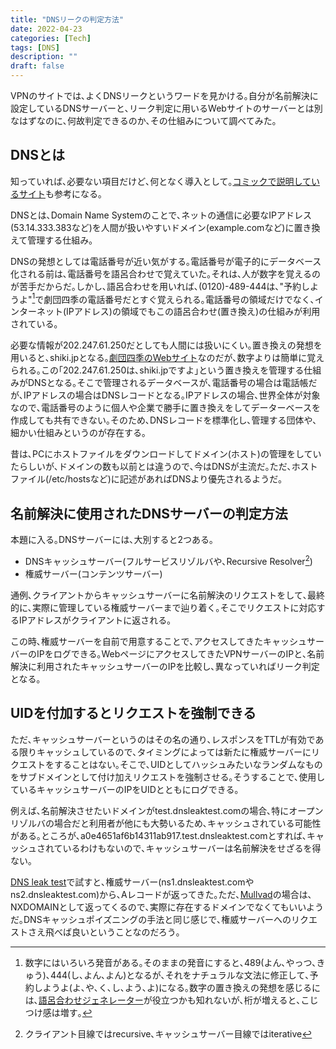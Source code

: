 ```yaml
---
title: "DNSリークの判定方法"
date: 2022-04-23
categories: [Tech]
tags: [DNS]
description: ""
draft: false
---
```

VPNのサイトでは､よくDNSリークというワードを見かける｡自分が名前解決に設定しているDNSサーバーと､リーク判定に用いるWebサイトのサーバーとは別なはずなのに､何故判定できるのか､その仕組みについて調べてみた｡

## DNSとは

知っていれば､必要ない項目だけど､何となく導入として｡[コミックで説明しているサイト](https://howdns.works/ep1/)も参考になる｡

DNSとは､Domain Name Systemのことで､ネットの通信に必要なIPアドレス(53.14.333.383など)を人間が扱いやすいドメイン(example.comなど)に置き換えて管理する仕組み｡

DNSの発想としては電話番号が近い気がする｡電話番号が電子的にデータベース化される前は､電話番号を語呂合わせで覚えていた｡それは､人が数字を覚えるのが苦手だからだ｡しかし､語呂合わせを用いれば､(0120)-489-444は､"予約しようよ"[^1]で劇団四季の電話番号だとすぐ覚えられる｡電話番号の領域だけでなく､インターネット(IPアドレス)の領域でもこの語呂合わせ(置き換え)の仕組みが利用されている｡

必要な情報が202.247.61.250だとしても人間には扱いにくい｡置き換えの発想を用いると､shiki.jpとなる｡[劇団四季のWebサイト](https://www.shiki.jp/)なのだが､数字よりは簡単に覚えられる｡この｢202.247.61.250は､shiki.jpですよ｣という置き換えを管理する仕組みがDNSとなる｡そこで管理されるデータベースが､電話番号の場合は電話帳だが､IPアドレスの場合はDNSレコードとなる｡IPアドレスの場合､世界全体が対象なので､電話番号のように個人や企業で勝手に置き換えをしてデーターベースを作成しても共有できない｡そのため､DNSレコードを標準化し､管理する団体や､細かい仕組みというのが存在する｡

昔は､PCにホストファイルをダウンロードしてドメイン(ホスト)の管理をしていたらしいが､ドメインの数も以前とは違うので､今はDNSが主流だ｡ただ､ホストファイル(/etc/hostsなど)に記述があればDNSより優先されるようだ｡

## 名前解決に使用されたDNSサーバーの判定方法

本題に入る｡DNSサーバーには､大別すると2つある｡

- DNSキャッシュサーバー(フルサービスリゾルバや､Recursive Resolver[^2])
- 権威サーバー(コンテンツサーバー)

通例､クライアントからキャッシュサーバーに名前解決のリクエストをして､最終的に､実際に管理している権威サーバーまで辿り着く｡そこでリクエストに対応するIPアドレスがクライアントに返される｡

この時､権威サーバーを自前で用意することで､アクセスしてきたキャッシュサーバーのIPをログできる｡WebページにアクセスしてきたVPNサーバーのIPと､名前解決に利用されたキャッシュサーバーのIPを比較し､異なっていればリーク判定となる｡

## UIDを付加するとリクエストを強制できる

ただ､キャッシュサーバーというのはその名の通り､レスポンスをTTLが有効である限りキャッシュしているので､タイミングによっては新たに権威サーバーにリクエストをすることはない｡そこで､UIDとしてハッシュみたいなランダムなものをサブドメインとして付け加えリクエストを強制させる｡そうすることで､使用しているキャッシュサーバーのIPをUIDとともにログできる｡

例えば､名前解決させたいドメインがtest.dnsleaktest.comの場合､特にオープンリゾルバの場合だと利用者が他にも大勢いるため､キャッシュされている可能性がある｡ところが､a0e4651af6b14311ab917.test.dnsleaktest.comとすれば､キャッシュされているわけもないので､キャッシュサーバーは名前解決をせざるを得ない｡

[DNS leak test](https://www.dnsleaktest.com/)で試すと､権威サーバー(ns1.dnsleaktest.comやns2.dnsleaktest.com)から､Aレコードが返ってきた｡ただ､[Mullvad](https://mullvad.net/en/check/)の場合は､NXDOMAINとして返ってくるので､実際に存在するドメインでなくてもいいようだ｡DNSキャッシュポイズニングの手法と同じ感じで､権威サーバーへのリクエストさえ飛べば良いということなのだろう｡

[^1]: 数字にはいろいろ発音がある｡そのままの発音にすると､489(よん､やっつ､きゅう)､444(し､よん､よん)となるが､それをナチュラルな文法に修正して､予約しようよ(よ､や､く､し､よう､よ)になる｡数字の置き換えの発想を感じるには､[語呂合わせジェネレーター](https://seoi.net/goro/)が役立つかも知れないが､桁が増えると､こじつけ感は増す｡

[^2]: クライアント目線ではrecursive､キャッシュサーバー目線ではiterative
